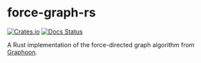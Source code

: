 # force-graph-rs

[![Crates.io](https://img.shields.io/crates/v/force_graph.svg)](https://crates.io/crates/force_graph)
[![Docs Status](https://docs.rs/force_graph/badge.svg)](https://docs.rs/force_graph)

A Rust implementation of the force-directed graph algorithm from [Graphoon](https://github.com/rm-code/Graphoon/).
